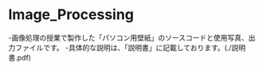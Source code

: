 # Image_Processing
-画像処理の授業で製作した「パソコン用壁紙」のソースコードと使用写真、出力ファイルです。
-具体的な説明は、「説明書」に記載しております。(./説明書.pdf)
